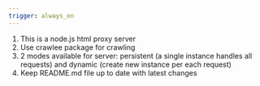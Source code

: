 ```yaml
---
trigger: always_on
---
```


1) This is a node.js html proxy server
2) Use crawlee package for crawling
3) 2 modes available for server: persistent (a single instance handles all requests) and dynamic (create new instance per each request)
4) Keep README.md file up to date with latest changes